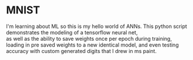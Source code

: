 # MNIST
I'm learning about ML so this is my hello world of ANNs. 
This python script demonstrates the modeling of a tensorflow neural net,  
as well as the ability to save weights once per epoch during training, 
loading in pre saved weights to a new identical model, 
and even testing accuracy with custom generated digits that I drew in ms paint. 
